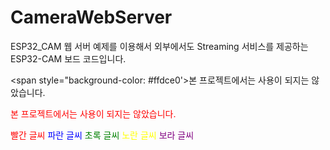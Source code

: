 # CameraWebServer
ESP32_CAM 웹 서버 예제를 이용해서 외부에서도 Streaming 서비스를 제공하는 ESP32-CAM 보드 코드입니다.



<span style="background-color: #ffdce0'>본 프로젝트에서는 사용이 되지는 않았습니다.</span>

<span style="color:red">본 프로젝트에서는 사용이 되지는 않았습니다.</span>

<span style="color:red">빨간 글씨</span>
<span style="color:blue">파란 글씨</span>
<span style="color:green">초록 글씨</span>
<span style="color:yellow">노란 글씨</span>
<span style="color:purple">보라 글씨</span>
